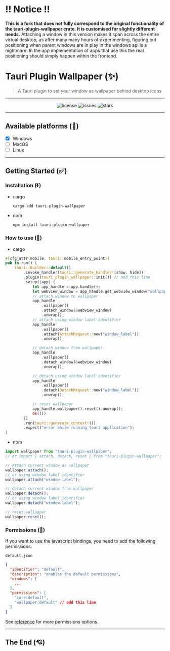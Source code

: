 # !! Notice !!
**This is a fork that does not fully correspond to the original functionality of the tauri-plugin-wallpaper crate. It is customised for slightly different needs.**
Attaching a window in this version makes it span across the entire virtual desktop, as after many many hours of experimenting, figuring out positioning when parent windows are in play in the windows api is a nightmare. In the app implementation of apps that use this the real positioning should simply happen within the frontend.

# Tauri Plugin Wallpaper (✨)

> A Tauri plugin to set your window as wallpaper behind desktop icons

---

<div align="center">

![license](https://badgen.net/badge/license/MIT/blue)
![issues](https://badgen.net/github/issues/meslzy/tauri-plugin-wallpaper)
![stars](https://badgen.net/github/stars/meslzy/tauri-plugin-wallpaper)

</div>

---

## Available platforms (🚧)

- [x] Windows
- [ ] MacOS
- [ ] Linux

---

## Getting Started (✅)

### Installation (⏬)

  - cargo

    ```bash
    cargo add tauri-plugin-wallpaper
    ```

  - npm

    ```bash
    npm install tauri-plugin-wallpaper
    ```

### How to use (🌠)

- cargo

```rust
#[cfg_attr(mobile, tauri::mobile_entry_point)]
pub fn run() {
    tauri::Builder::default()
        .invoke_handler(tauri::generate_handler![show, hide])
        .plugin(tauri_plugin_wallpaper::init()) // add this line
        .setup(|app| {
            let app_handle = app.handle();
            let webview_window = app_handle.get_webview_window("wallpaper").unwrap();
            // attach window to wallpaper
            app_handle
                .wallpaper()
                .attach_window(&webview_window)
                .unwrap();
            // attach using window label identifier
            app_handle
                .wallpaper()
                .attach(AttachRequest::new("window_label"))
                .unwrap();

            // detach window from wallpaper
            app_handle
                .wallpaper()
                .detach_window(&webview_window)
                .unwrap();

            // detach using window label identifier
            app_handle
                .wallpaper()
                .detach(DetachRequest::new("window_label"))
                .unwrap();

            // reset wallpaper
            app_handle.wallpaper().reset().unwrap();
            Ok(())
        })
        .run(tauri::generate_context!())
        .expect("error while running tauri application");
}
```

- npm

```ts
import wallpaper from "tauri-plugin-wallpaper";
// or import { attach, detach, reset } from "tauri-plugin-wallpaper";

// Attach current window as wallpaper
wallpaper.attach();
// or using window label identifier
wallpaper.attach("window-label");

// detach current window from wallpaper
wallpaper.detach();
// or using window label identifier
wallpaper.detach("window-label");

// reset wallpaper
wallpaper.reset();
```

### Permissions (🔑)

If you want to use the javascript bindings, you need to add the following permissions.

`default.json`

```json
{
  "identifier": "default",
  "description": "enables the default permissions",
  "windows": [
    ...
  ],
  "permissions": [
    "core:default",
    "wallpaper:default" // add this line
  ]
}
```

See [reference](./permissions/autogenerated/reference.md) for more permissions options.

---

## The End (💘)

